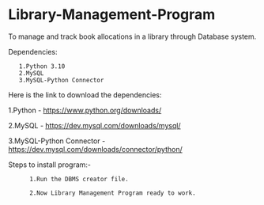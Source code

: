 # Library-Management-Program
To manage and track book allocations in a library through Database system.

Dependencies:

       1.Python 3.10
       2.MySQL
       3.MySQL-Python Connector
 
 Here is the link to download the dependencies:
 
  1.Python - 
  https://www.python.org/downloads/
  
  2.MySQL -
  https://dev.mysql.com/downloads/mysql/  
  
  3.MySQL-Python Connector -
  https://dev.mysql.com/downloads/connector/python/

Steps to install program:-

          1.Run the DBMS creator file.
          
          2.Now Library Management Program ready to work.
